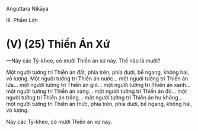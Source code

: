 Aṅguttara Nikāya

III. Phẩm Lớn

# (V) (25) Thiền Án Xứ

—Này các Tỷ-kheo, có mười Thiền án xứ này. Thế nào là mười?

Một người tưởng tri Thiền án đất, phía trên, phía dưới, bề ngang, không hai, vô lượng. Một người tưởng tri Thiền án nước... một người tưởng tri Thiền án lửa... một người tưởng tri Thiền án gió... một người tưởng tri Thiền án xanh... một người tưởng tri Thiền án vàng... một người tưởng tri Thiền án đỏ... một người tưởng tri Thiền án trắng... một người tưởng tri Thiền án hư không... một người tưởng tri Thiền án thức, phía trên, phía dưới, bề ngang, không hai, vô lượng.

Này các Tỷ-kheo, có mười Thiền án xứ này.


